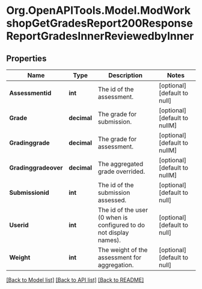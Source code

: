 # Org.OpenAPITools.Model.ModWorkshopGetGradesReport200ResponseReportGradesInnerReviewedbyInner

## Properties

Name | Type | Description | Notes
------------ | ------------- | ------------- | -------------
**Assessmentid** | **int** | The id of the assessment. | [optional] [default to null]
**Grade** | **decimal** | The grade for submission. | [optional] [default to nullM]
**Gradinggrade** | **decimal** | The grade for assessment. | [optional] [default to nullM]
**Gradinggradeover** | **decimal** | The aggregated grade overrided. | [optional] [default to nullM]
**Submissionid** | **int** | The id of the submission assessed. | [optional] [default to null]
**Userid** | **int** | The id of the user (0 when is configured to do not display names). | [optional] [default to null]
**Weight** | **int** | The weight of the assessment for aggregation. | [optional] [default to null]

[[Back to Model list]](../README.md#documentation-for-models) [[Back to API list]](../README.md#documentation-for-api-endpoints) [[Back to README]](../README.md)

